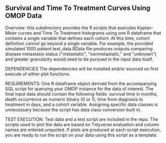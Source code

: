 ## Survival and Time To Treatment Curves Using OMOP Data
Overview: this subdirectory provides the R scripts that executes Kaplan-Meier curves and Time To Treatment histograms using one R dataframe that contains a single variable that defines each cohort. At this time, cohort definition cannot go beyond a single variable. For example, the provided simulated 1000 patient test_data.RData file produces outputs comparing disease metastasis status ("metastatic", "nonmetastatic," and "unknown") and greater granularity would need to be pursued in the input data itself.

DEPENDENCIES
The dependencies will be installed and/or sourced on first execute of either plot functions.

REQUIREMENTS:
One R dataframe object derived from the accompanying SQL script for querying your OMOP instance for the data of interest. The final input data should contain the following fields: survival time in months, death occurrence as numeric binary (0 or 1), time from diagnosis to treatment in days, and a cohort variable. Assigning specific data classes is unnecessary because the script has data class conversion built in.

TEST EXECUTION:
Test data and a test script are included in the repo. The scripts used to plot the data are based on Tidyverse evaluation and column names are entered unquoted. If plots are produced at each script execution, you are ready to run the script on your data using this script as a template.


